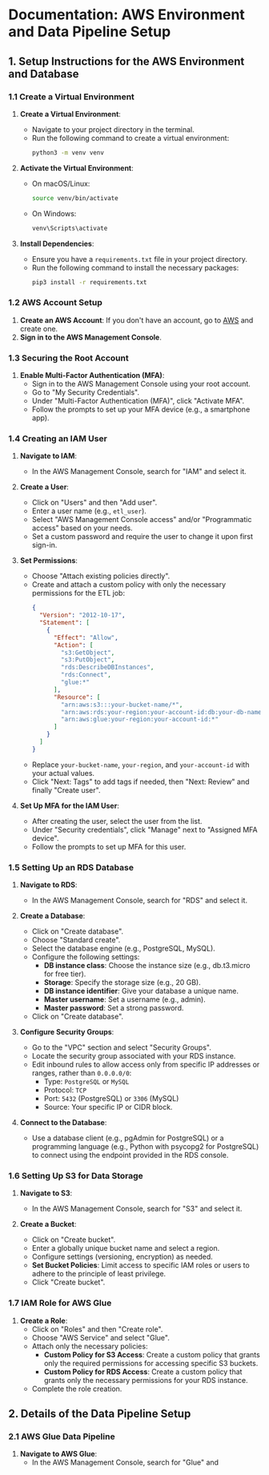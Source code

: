 # Documentation: AWS Environment and Data Pipeline Setup

## 1. Setup Instructions for the AWS Environment and Database

### 1.1 Create a Virtual Environment
1. **Create a Virtual Environment**:
   - Navigate to your project directory in the terminal.
   - Run the following command to create a virtual environment:
     ```bash
     python3 -m venv venv
     ```
   
2. **Activate the Virtual Environment**:
   - On macOS/Linux:
     ```bash
     source venv/bin/activate
     ```
   - On Windows:
     ```bash
     venv\Scripts\activate
     ```

3. **Install Dependencies**:
   - Ensure you have a `requirements.txt` file in your project directory.
   - Run the following command to install the necessary packages:
     ```bash
     pip3 install -r requirements.txt
     ```

### 1.2 AWS Account Setup
1. **Create an AWS Account**: If you don't have an account, go to [AWS](https://aws.amazon.com/) and create one.
2. **Sign in to the AWS Management Console**.

### 1.3 Securing the Root Account
1. **Enable Multi-Factor Authentication (MFA)**:
   - Sign in to the AWS Management Console using your root account.
   - Go to "My Security Credentials".
   - Under "Multi-Factor Authentication (MFA)", click "Activate MFA".
   - Follow the prompts to set up your MFA device (e.g., a smartphone app).

### 1.4 Creating an IAM User
1. **Navigate to IAM**:
   - In the AWS Management Console, search for "IAM" and select it.

2. **Create a User**:
   - Click on "Users" and then "Add user".
   - Enter a user name (e.g., `etl_user`).
   - Select "AWS Management Console access" and/or "Programmatic access" based on your needs.
   - Set a custom password and require the user to change it upon first sign-in.

3. **Set Permissions**:
   - Choose "Attach existing policies directly".
   - Create and attach a custom policy with only the necessary permissions for the ETL job:
     ```json
     {
       "Version": "2012-10-17",
       "Statement": [
         {
           "Effect": "Allow",
           "Action": [
             "s3:GetObject",
             "s3:PutObject",
             "rds:DescribeDBInstances",
             "rds:Connect",
             "glue:*"
           ],
           "Resource": [
             "arn:aws:s3:::your-bucket-name/*",
             "arn:aws:rds:your-region:your-account-id:db:your-db-name",
             "arn:aws:glue:your-region:your-account-id:*"
           ]
         }
       ]
     }
     ```
   - Replace `your-bucket-name`, `your-region`, and `your-account-id` with your actual values.
   - Click "Next: Tags" to add tags if needed, then "Next: Review" and finally "Create user".

4. **Set Up MFA for the IAM User**:
   - After creating the user, select the user from the list.
   - Under "Security credentials", click "Manage" next to "Assigned MFA device".
   - Follow the prompts to set up MFA for this user.

### 1.5 Setting Up an RDS Database
1. **Navigate to RDS**:
   - In the AWS Management Console, search for "RDS" and select it.
   
2. **Create a Database**:
   - Click on "Create database".
   - Choose "Standard create".
   - Select the database engine (e.g., PostgreSQL, MySQL).
   - Configure the following settings:
     - **DB instance class**: Choose the instance size (e.g., db.t3.micro for free tier).
     - **Storage**: Specify the storage size (e.g., 20 GB).
     - **DB instance identifier**: Give your database a unique name.
     - **Master username**: Set a username (e.g., admin).
     - **Master password**: Set a strong password.
   - Click on "Create database".

3. **Configure Security Groups**:
   - Go to the "VPC" section and select "Security Groups".
   - Locate the security group associated with your RDS instance.
   - Edit inbound rules to allow access only from specific IP addresses or ranges, rather than `0.0.0.0/0`:
     - Type: `PostgreSQL` or `MySQL`
     - Protocol: `TCP`
     - Port: `5432` (PostgreSQL) or `3306` (MySQL)
     - Source: Your specific IP or CIDR block.

4. **Connect to the Database**:
   - Use a database client (e.g., pgAdmin for PostgreSQL) or a programming language (e.g., Python with psycopg2 for PostgreSQL) to connect using the endpoint provided in the RDS console.

### 1.6 Setting Up S3 for Data Storage
1. **Navigate to S3**:
   - In the AWS Management Console, search for "S3" and select it.
   
2. **Create a Bucket**:
   - Click on "Create bucket".
   - Enter a globally unique bucket name and select a region.
   - Configure settings (versioning, encryption) as needed.
   - **Set Bucket Policies**: Limit access to specific IAM roles or users to adhere to the principle of least privilege.
   - Click "Create bucket".

### 1.7 IAM Role for AWS Glue
1. **Create a Role**:
   - Click on "Roles" and then "Create role".
   - Choose "AWS Service" and select "Glue".
   - Attach only the necessary policies:
     - **Custom Policy for S3 Access**: Create a custom policy that grants only the required permissions for accessing specific S3 buckets.
     - **Custom Policy for RDS Access**: Create a custom policy that grants only the necessary permissions for your RDS instance.
   - Complete the role creation.

## 2. Details of the Data Pipeline Setup

### 2.1 AWS Glue Data Pipeline
1. **Navigate to AWS Glue**:
   - In the AWS Management Console, search for "Glue" and
